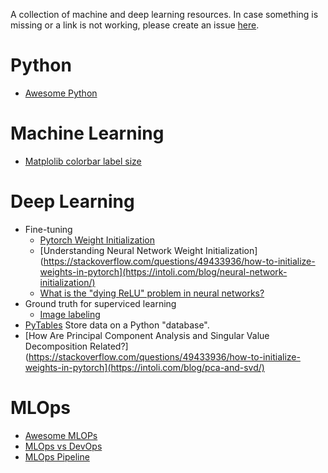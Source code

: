 A collection of machine and deep learning resources. In case something is missing or a link is not working, please create an issue [here](https://github.com/vpapaioannou/machine_deep_learning_resources/issues).

# Python

- [Awesome Python](https://github.com/vinta/awesome-python)

# Machine Learning

- [Matplolib colorbar label size](https://matplotlib.org/3.1.1/api/_as_gen/matplotlib.axes.Axes.tick_params.html)

# Deep Learning

- Fine-tuning
  - [Pytorch Weight Initialization](https://stackoverflow.com/questions/49433936/how-to-initialize-weights-in-pytorch)
  - [Understanding Neural Network Weight Initialization](https://stackoverflow.com/questions/49433936/how-to-initialize-weights-in-pytorch](https://intoli.com/blog/neural-network-initialization/)
  - [What is the "dying ReLU" problem in neural networks?](https://datascience.stackexchange.com/questions/5706/what-is-the-dying-relu-problem-in-neural-networks)
- Ground truth for superviced learning
  - [Image labeling](https://github.com/wkentaro/labelme)
- [PyTables](https://www.machinelearninguru.com/deep_learning/data_preparation/hdf5/hdf5.html) Store data on a Python "database".
- [How Are Principal Component Analysis and Singular Value Decomposition Related?](https://stackoverflow.com/questions/49433936/how-to-initialize-weights-in-pytorch](https://intoli.com/blog/pca-and-svd/)
    
# MLOps      
      
- [Awesome MLOPs](https://github.com/kelvins/awesome-mlops)
- [MLOps vs DevOps](https://aws.amazon.com/what-is/mlops/)
- [MLOps Pipeline]()
